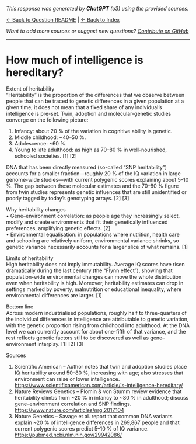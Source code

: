 <!-- 
Generated by: chatgpt
Model: o3
Prompt type: sources
Generated at: 2025-06-10T22:02:12.165010
-->

*This response was generated by **ChatGPT** (o3) using the provided sources.*

[← Back to Question README](README.md) | [← Back to Index](../README.md)

*Want to add more sources or suggest new questions? [Contribute on GitHub](https://github.com/justinwest/SuggestedSources)*

---

# How much of intelligence is hereditary?

Extent of heritability  
“Heritability” is the proportion of the differences that we observe between people that can be traced to genetic differences in a given population at a given time; it does not mean that a fixed share of any individual’s intelligence is pre-set.  Twin, adoption and molecular-genetic studies converge on the following picture:

1.   Infancy: about 20 % of the variation in cognitive ability is genetic.  
2.   Middle childhood: ~40–50 %.  
3.   Adolescence: ~60 %.  
4.   Young to late adulthood: as high as 70–80 % in well-nourished, schooled societies.  [1] [2]

DNA that has been directly measured (so-called “SNP heritability”) accounts for a smaller fraction—roughly 20 % of the IQ variation in large genome-wide studies—with current polygenic scores explaining about 5–10 %.  The gap between these molecular estimates and the 70–80 % figure from twin studies represents genetic influences that are still unidentified or poorly tagged by today’s genotyping arrays. [2] [3]

Why heritability changes  
•  Gene–environment correlation: as people age they increasingly select, modify and create environments that fit their genetically influenced preferences, amplifying genetic effects. [2]  
•  Environmental equalisation: in populations where nutrition, health care and schooling are relatively uniform, environmental variance shrinks, so genetic variance necessarily accounts for a larger slice of what remains. [1]  

Limits of heritability  
High heritability does not imply immutability.  Average IQ scores have risen dramatically during the last century (the “Flynn effect”), showing that population-wide environmental changes can move the whole distribution even when heritability is high.  Moreover, heritability estimates can drop in settings marked by poverty, malnutrition or educational inequality, where environmental differences are larger. [1]

Bottom line  
Across modern industrialised populations, roughly half to three-quarters of the individual differences in intelligence are attributable to genetic variation, with the genetic proportion rising from childhood into adulthood.  At the DNA level we can currently account for about one-fifth of that variance, and the rest reflects genetic factors still to be discovered as well as gene–environment interplay. [1] [2] [3]

Sources  
1. Scientific American – Author notes that twin and adoption studies place IQ heritability around 50–80 %, increasing with age; also stresses that environment can raise or lower intelligence.  https://www.scientificamerican.com/article/is-intelligence-hereditary/  
2. Nature Reviews Genetics – Plomin & von Stumm review evidence that heritability climbs from ~20 % in infancy to ~80 % in adulthood; discuss gene–environment correlation and SNP findings.  https://www.nature.com/articles/nrg.2017.104  
3. Nature Genetics – Savage et al. report that common DNA variants explain ~20 % of intelligence differences in 269,867 people and that current polygenic scores predict 5–10 % of IQ variance.  https://pubmed.ncbi.nlm.nih.gov/29942086/